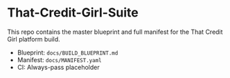 # That-Credit-Girl-Suite

This repo contains the master blueprint and full manifest for the That Credit Girl platform build.

- Blueprint: `docs/BUILD_BLUEPRINT.md`
- Manifest: `docs/MANIFEST.yaml`
- CI: Always-pass placeholder

